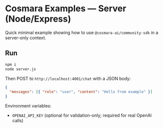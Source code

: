 # Cosmara Examples — Server (Node/Express)

Quick minimal example showing how to use `@cosmara-ai/community-sdk` in a server-only context.

## Run

```bash
npm i
node server.js
```

Then POST to `http://localhost:4001/chat` with a JSON body:

```json
{
  "messages": [{ "role": "user", "content": "Hello from example" }]
}
```

Environment variables:
- `OPENAI_API_KEY` (optional for validation-only; required for real OpenAI calls)


